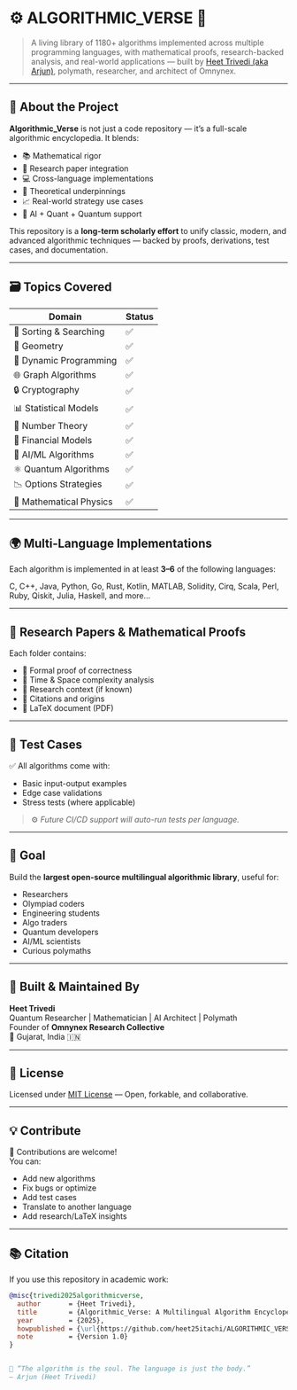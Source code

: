 # ⚙️ ALGORITHMIC_VERSE 🚀

> A living library of 1180+ algorithms implemented across multiple programming languages, with mathematical proofs, research-backed analysis, and real-world applications — built by [Heet Trivedi (aka Arjun)](https://github.com/heet25itachi), polymath, researcher, and architect of Omnynex.

---

## 🧠 About the Project

**Algorithmic_Verse** is not just a code repository — it’s a full-scale algorithmic encyclopedia. It blends:

- 📚 Mathematical rigor  
- 🧪 Research paper integration  
- 💻 Cross-language implementations  
- 🧠 Theoretical underpinnings  
- 📈 Real-world strategy use cases  
- 🔄 AI + Quant + Quantum support  

This repository is a **long-term scholarly effort** to unify classic, modern, and advanced algorithmic techniques — backed by proofs, derivations, test cases, and documentation.

---

## 🗃️ Topics Covered

| Domain                 | Status |
|------------------------|--------|
| 🔢 Sorting & Searching | ✅      |
| 📐 Geometry            | ✅      |
| 🧠 Dynamic Programming | ✅      |
| 🌐 Graph Algorithms    | ✅      |
| 🔒 Cryptography        | ✅      |
| 📊 Statistical Models  | ✅      |
| 🧮 Number Theory       | ✅      |
| 🧾 Financial Models    | ✅      |
| 🧠 AI/ML Algorithms    | ✅      |
| ⚛ Quantum Algorithms  | ✅      |
| 📉 Options Strategies  | ✅      |
| 🌌 Mathematical Physics| ✅      |

---

## 🌍 Multi-Language Implementations

Each algorithm is implemented in at least **3–6** of the following languages:

C, C++, Java, Python, Go, Rust, Kotlin, MATLAB,
Solidity, Cirq, Scala, Perl, Ruby, Qiskit,
Julia, Haskell, and more...



---

## 📖 Research Papers & Mathematical Proofs

Each folder contains:

- 📑 Formal proof of correctness  
- 🧠 Time & Space complexity analysis  
- 🧾 Research context (if known)  
- 🔗 Citations and origins  
- 🧪 LaTeX document (PDF)

---

## 🧪 Test Cases

✅ All algorithms come with:

- Basic input-output examples  
- Edge case validations  
- Stress tests (where applicable)  

> ⚙️ *Future CI/CD support will auto-run tests per language.*

---

## 🎯 Goal

Build the **largest open-source multilingual algorithmic library**, useful for:

- Researchers  
- Olympiad coders  
- Engineering students  
- Algo traders  
- Quantum developers  
- AI/ML scientists  
- Curious polymaths  

---

## 🧠 Built & Maintained By

**Heet Trivedi**  
Quantum Researcher | Mathematician | AI Architect | Polymath  
Founder of **Omnynex Research Collective**  
📍 Gujarat, India 🇮🇳

---

## 📜 License

Licensed under [MIT License](./LICENSE) — Open, forkable, and collaborative.

---

## 💡 Contribute

🙌 Contributions are welcome!  
You can:

- Add new algorithms  
- Fix bugs or optimize  
- Add test cases  
- Translate to another language  
- Add research/LaTeX insights  

---

## 📚 Citation

If you use this repository in academic work:

```bibtex
@misc{trivedi2025algorithmicverse,
  author       = {Heet Trivedi},
  title        = {Algorithmic_Verse: A Multilingual Algorithm Encyclopedia},
  year         = {2025},
  howpublished = {\url{https://github.com/heet25itachi/ALGORITHMIC_VERSE}},
  note         = {Version 1.0}
}


💬 “The algorithm is the soul. The language is just the body.”
— Arjun (Heet Trivedi)

